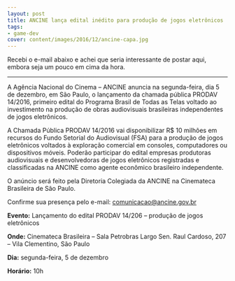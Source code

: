 ```yaml
---
layout: post
title: ANCINE lança edital inédito para produção de jogos eletrônicos
tags:
- game-dev
cover: content/images/2016/12/ancine-capa.jpg
---
```


Recebi o e-mail abaixo e achei que seria interessante de postar aqui, embora seja um pouco em cima da hora.

___

A Agência Nacional do Cinema – ANCINE anuncia na segunda-feira, dia 5 de dezembro, em São Paulo, o lançamento da chamada pública PRODAV 14/2016, primeiro edital do Programa Brasil de Todas as Telas voltado ao investimento na produção de obras audiovisuais brasileiras independentes de jogos eletrônicos.

A Chamada Pública PRODAV 14/2016 vai disponibilizar R$ 10 milhões em recursos do Fundo Setorial do Audiovisual (FSA) para a produção de jogos eletrônicos voltados à exploração comercial em consoles, computadores ou dispositivos móveis.
Poderão participar do edital empresas produtoras audiovisuais e desenvolvedoras de jogos eletrônicos registradas e classificadas na ANCINE como agente econômico brasileiro independente.

O anúncio será feito pela Diretoria Colegiada da ANCINE na Cinemateca Brasileira de São Paulo.

Confirme sua presença pelo e-mail: [comunicacao@ancine.gov.br](mailto://comunicacao@ancine.gov.br)

**Evento:** Lançamento do edital PRODAV 14/206 – produção de jogos eletrônicos

**Onde:** Cinemateca Brasileira – Sala Petrobras
Largo Sen. Raul Cardoso, 207 – Vila Clementino, São Paulo

**Dia:** segunda-feira, 5 de dezembro

**Horário:** 10h
